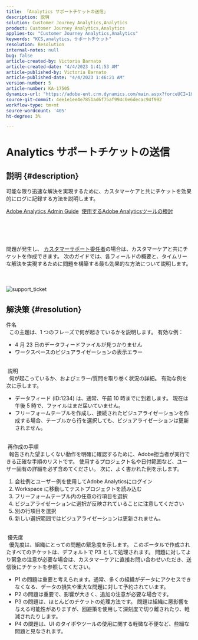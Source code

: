 ```yaml
---
title: 「Analytics サポートチケットの送信」
description: 説明
solution: Customer Journey Analytics,Analytics
product: Customer Journey Analytics,Analytics
applies-to: "Customer Journey Analytics,Analytics"
keywords: "KCS,analytics，サポートチケット"
resolution: Resolution
internal-notes: null
bug: false
article-created-by: Victoria Barnato
article-created-date: "4/4/2023 1:41:53 AM"
article-published-by: Victoria Barnato
article-published-date: "4/4/2023 1:46:21 AM"
version-number: 5
article-number: KA-17505
dynamics-url: "https://adobe-ent.crm.dynamics.com/main.aspx?forceUCI=1&pagetype=entityrecord&etn=knowledgearticle&id=775ff3de-89d2-ed11-a7c7-6045bd006d92"
source-git-commit: 4ee1e1ee4e7851ad6f75af994c0e6decac94f992
workflow-type: tm+mt
source-wordcount: '405'
ht-degree: 3%

---
```


# Analytics サポートチケットの送信

## 説明 {#description}


可能な限り迅速な解決を実現するために、カスタマーケアと共にチケットを効果的にログに記録する方法を説明します。

[Adobe Analytics Admin Guide](https://experienceleague.adobe.com/docs/analytics/admin/home.html?lang=ja)  [使用するAdobe Analyticsツールの検討](https://experienceleague.adobe.com/docs/analytics/analyze/admin-overview/which-analytics-tool.html)


<br><br><br><br>問題が発生し、 [カスタマーサポート委任者](https://helpx.adobe.com/jp/experience-cloud/supported-users.html)の場合は、カスタマーケアと共にチケットを作成できます。 次のガイドでは、各フィールドの概要と、タイムリーな解決を実現するために問題を構築する最も効果的な方法について説明します。<br><br><br><br>![support_ticket](https://helpx.adobe.com/content/dam/help/en/analytics/kb/submitting-an-analytics-support-ticket/jcr:content/main-pars/image/support_ticket.png "support_ticket")

## 解決策 {#resolution}

件名<br> 
この主題は、1 つのフレーズで何が起きているかを説明します。 有効な例：

- 4 月 23 日のデータフィードファイルが見つかりません
- ワークスペースのビジュアライゼーションの表示エラー

<br> 説明<br> 
何が起こっているか、およびエラー/質問を取り巻く状況の詳細。 有効な例を次に示します。

- データフィード (ID:1234) は、通常、午前 10 時までに到着します。 現在は午後 5 時で、ファイルはまだ届いていません。
- フリーフォームテーブルを作成し、接続されたビジュアライゼーションを作成する場合、テーブルから行を選択しても、ビジュアライゼーションは更新されません。

<br> 再作成の手順<br> 
報告された望ましくない動作を明確に確認するために、Adobe担当者が実行できる正確な手順のリストです。 使用するプロジェクト名や日付範囲など、ユーザー固有の詳細を必ず含めてください。 次に、よく書かれた例を示します。

1. 会社例とユーザー例を使用してAdobe Analyticsにログイン
2. Workspace に移動してテストプロジェクトを読み込む
3. フリーフォームテーブル内の任意の行項目を選択
4. ビジュアライゼーションに選択が反映されていることに注意してください
5. 別の行項目を選択
6. 新しい選択範囲ではビジュアライゼーションは更新されません。

<br> 優先度<br> 
優先度は、組織にとっての問題の緊急度を示します。 このポータルで作成されたすべてのチケットは、デフォルトで P3 として処理されます。 問題に対してより緊急の注意が必要な場合は、カスタマーケアに直接お問い合わせいただき、送信後にチケットを参照してください。

- P1 の問題は重要と考えられます。通常、多くの組織がデータにアクセスできなくなる、データの損失や重大な問題に対して予約されています。
- P2 の問題は重要で、影響が大きく、追加の注意が必要な場合です。
- P3 の問題は、ほとんどのチケットの処理方法です。 問題は組織に悪影響を与える可能性がありますが、回避策を使用して深刻度で切り離されたり、軽減されたりします。
- P4 の問題は、UI のタイポやツールの使用に関する軽微な不便など、些細な問題と見なされます。

<br> 